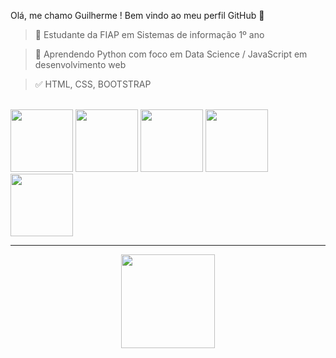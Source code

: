 Olá, me chamo Guilherme ! 
Bem vindo ao meu perfil GitHub 👋

> 🔭 Estudante da FIAP em Sistemas de informação 1º ano

> 🌱 Aprendendo Python com foco em Data Science / JavaScript em desenvolvimento web

> ✅ HTML, CSS, BOOTSTRAP

<div style="display: inline_block"> 
<br>
<img loading="lazy" height="100em" src="https://cdn.jsdelivr.net/gh/devicons/devicon/icons/python/python-original-wordmark.svg"/>
<img loading="lazy" height="100em" src="https://cdn.jsdelivr.net/gh/devicons/devicon/icons/javascript/javascript-original.svg"/>
<img loading="lazy" height="100em" src="https://cdn.jsdelivr.net/gh/devicons/devicon/icons/html5/html5-original-wordmark.svg"/>
<img loading="lazy" height="100em" src="https://cdn.jsdelivr.net/gh/devicons/devicon/icons/css3/css3-original-wordmark.svg"/>
<img loading="lazy" height="100em" src="https://cdn.jsdelivr.net/gh/devicons/devicon/icons/bootstrap/bootstrap-original-wordmark.svg"/>
</div>
          
<hr>

<div align="center">
<a href="https://github.com/guiKD"/> 
<img loading="lazy" height="150em" src="https://github-readme-stats.vercel.app/api/top-langs/?username=guiKD&layout=compact&langs_count=7&theme=dracula"/> 
</div>
